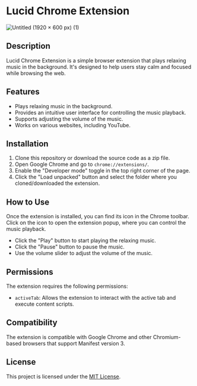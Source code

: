 # Lucid Chrome Extension

![Untitled (1920 × 600 px) (1)](https://github.com/AnkitNayak-eth/Lucid-Chrome-Extension/assets/52006128/1fd62ec6-32b1-4f41-a813-3ce663b61d4b)


## Description

Lucid Chrome Extension is a simple browser extension that plays relaxing music in the background. It's designed to help users stay calm and focused while browsing the web.

## Features

- Plays relaxing music in the background.
- Provides an intuitive user interface for controlling the music playback.
- Supports adjusting the volume of the music.
- Works on various websites, including YouTube.

## Installation

1. Clone this repository or download the source code as a zip file.
2. Open Google Chrome and go to `chrome://extensions/`.
3. Enable the "Developer mode" toggle in the top right corner of the page.
4. Click the "Load unpacked" button and select the folder where you cloned/downloaded the extension.

## How to Use

Once the extension is installed, you can find its icon in the Chrome toolbar. Click on the icon to open the extension popup, where you can control the music playback.

- Click the "Play" button to start playing the relaxing music.
- Click the "Pause" button to pause the music.
- Use the volume slider to adjust the volume of the music.

## Permissions

The extension requires the following permissions:

- `activeTab`: Allows the extension to interact with the active tab and execute content scripts.

## Compatibility

The extension is compatible with Google Chrome and other Chromium-based browsers that support Manifest version 3.

## License

This project is licensed under the [MIT License](/path/to/license/file).

